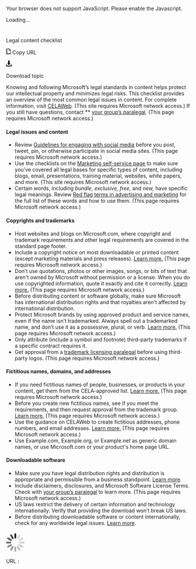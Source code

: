 Your browser does not support JavaScript. Please enable the Javascript.

Loading...

# 

Legal content checklist

![Copy URL](legal-content-checklist_files/Copy.png)
Copy URL

![Download](legal-content-checklist_files/Download.png)

Download topic

Knowing
and following Microsoft’s legal standards in content helps protect
our intellectual property and minimizes legal risks. This checklist
provides an overview of the most common legal issues in content. For complete information, visit [](https://microsoft.sharepoint.com/sites/lcaweb/home)[](https://microsoft.sharepoint.com/sites/lcaweb/home)[CELAWeb](https://microsoft.sharepoint.com/sites/lcaweb/home)*.* (This site requires Microsoft network access.) If you still have questions, contact ** [your group’s paralegal](https://microsoft.sharepoint.com/sites/lcaweb/Pages/Applications/LegalContact.aspx)*.* (This page requires Microsoft network access.)

#### Legal issues and content

  - Review [Guidelines for engaging with social media](https://microsoft.sharepoint.com/sites/LCAWeb/Home/Marketing/Social-Media/Social-Media-Guidelines) before you post, tweet, pin, or otherwise participate in social media sites. (This page requires Microsoft network access.)
  - Use the checklists on the [Marketing self-service page](https://microsoft.sharepoint.com/sites/lcaweb/Home/Marketing/Checklists)
    to make sure you’ve covered all legal bases for specific types of
    content, including blogs, email, presentations, training
    material, websites, white papers, and more. (This site requires Microsoft network access.)
  - Certain words, including *bundle, exclusive, free,* and *new,* have specific legal meanings. Review [Red flag terms in advertising and marketing](https://microsoft.sharepoint.com/sites/lcaweb/Home/Marketing/Marketing-and-Advertising-Content/Red-Flag-Terms) for the full list of these words and how to use them. (This page requires Microsoft network access.)

#### Copyrights and trademarks 

  - Host websites
    and blogs on Microsoft.com, where copyright and trademark
    requirements and other legal requirements are covered in the
    standard page footer. 
  - Include a copyright notice on most downloadable or printed content (except marketing materials and press releases). [Learn more.](https://microsoft.sharepoint.com/sites/lcaweb/Home/Copyrights-Trademarks-and-Patents/Copyrights/Legal-Notices) (This page requires Microsoft network access.)
  - Don’t
    use quotations, photos or other images, songs, or bits of text
    that aren't owned by Microsoft without permission or a
    license. When you do use copyrighted information, quote it exactly
    and cite it correctly. [Learn more.](https://microsoft.sharepoint.com/sites/lcaweb/Home/Marketing/Marketing-and-Advertising-Content/Photos-and-Other-Media) (This page requires Microsoft network access.)
  - Before distributing
    content or software globally, make sure Microsoft
    has international distribution rights and that royalties aren't
    affected by international distribution. 
  - Protect Microsoft
    brands by using approved product and service names, even if the
    name isn’t trademarked. Always spell out a trademarked name, and
    don’t use it as a possessive, plural, or verb. [Learn more.](https://microsoft.sharepoint.com/sites/lcaweb/home/copyrights-trademarks-and-patents/trademarks/trademark-list-and-usage) (This page requires Microsoft network access.)
  - Only attribute (include a symbol and footnote) third-party trademarks if a specific contract requires it. 
  - Get approval from a [trademark licensing paralegal](https://microsoft.sharepoint.com/sites/LCAWeb/Home/Copyrights-Trademarks-and-Patents/Trademarks/Contacts) before using third-party logos. (This page requires Microsoft network access.)

#### Fictitious names, domains, and addresses

  - If you
    need fictitious names of people, businesses, or products in
    your content, get them from the CELA-approved list. [Learn more.](https://microsoft.sharepoint.com/sites/LCAWeb/Home/Copyrights-Trademarks-and-Patents/Trademarks/Fictitious-Names) (This page requires Microsoft network access.)
  - Before you
    create new fictitious names, see if you meet the requirements, and
    then request approval from the trademark group. [Learn more.](https://microsoft.sharepoint.com/sites/LCAWeb/Home/Copyrights-Trademarks-and-Patents/Trademarks/Fictitious-Names) (This page requires Microsoft network access.)
  - Use the guidance on CELAWeb to create fictitious addresses, phone numbers, and email addresses. [Learn more.](https://microsoft.sharepoint.com/sites/LCAWeb/Home/Copyrights-Trademarks-and-Patents/Trademarks/Fictitious-Names) (This page requires Microsoft network access.)
  - Use Example.com, Example.org,
    or Example.net as generic domain names, or use Microsoft.com or
    your product's home page URL.

#### Downloadable software 

  - Make sure
    you have legal distribution rights and distribution is appropriate
    and permissible from a business standpoint. [Learn more](https://worldready.cloudapp.net/Styleguide/Read?id=2700&topicid=26698).
  - Include disclaimers, disclosures, and Microsoft Software License Terms. Check with [your group’s paralegal](https://microsoft.sharepoint.com/sites/lcaweb/Pages/Applications/LegalContact.aspx) to learn more. (This page requires Microsoft network access.)
  - US
    laws restrict the delivery of certain information and technology
    internationally. Verify that providing the download won’t
    break US laws.
  - Before distributing downloadable software or content internationally, check for any worldwide legal issues. [Learn more](https://worldready.cloudapp.net/Styleguide/Read?id=2700&topicid=26917).

#### 

![In progress](legal-content-checklist_files/activity-large.gif)

URL :
